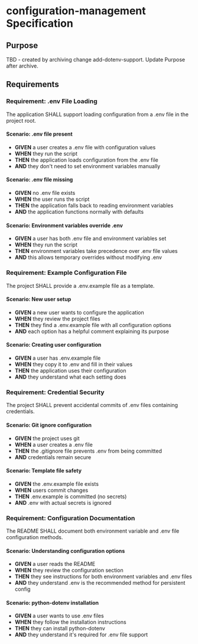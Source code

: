 # configuration-management Specification

## Purpose
TBD - created by archiving change add-dotenv-support. Update Purpose after archive.
## Requirements
### Requirement: .env File Loading
The application SHALL support loading configuration from a .env file in the project root.

#### Scenario: .env file present
- **GIVEN** a user creates a .env file with configuration values
- **WHEN** they run the script
- **THEN** the application loads configuration from the .env file
- **AND** they don't need to set environment variables manually

#### Scenario: .env file missing
- **GIVEN** no .env file exists
- **WHEN** the user runs the script
- **THEN** the application falls back to reading environment variables
- **AND** the application functions normally with defaults

#### Scenario: Environment variables override .env
- **GIVEN** a user has both .env file and environment variables set
- **WHEN** they run the script
- **THEN** environment variables take precedence over .env file values
- **AND** this allows temporary overrides without modifying .env

### Requirement: Example Configuration File
The project SHALL provide a .env.example file as a template.

#### Scenario: New user setup
- **GIVEN** a new user wants to configure the application
- **WHEN** they review the project files
- **THEN** they find a .env.example file with all configuration options
- **AND** each option has a helpful comment explaining its purpose

#### Scenario: Creating user configuration
- **GIVEN** a user has .env.example file
- **WHEN** they copy it to .env and fill in their values
- **THEN** the application uses their configuration
- **AND** they understand what each setting does

### Requirement: Credential Security
The project SHALL prevent accidental commits of .env files containing credentials.

#### Scenario: Git ignore configuration
- **GIVEN** the project uses git
- **WHEN** a user creates a .env file
- **THEN** the .gitignore file prevents .env from being committed
- **AND** credentials remain secure

#### Scenario: Template file safety
- **GIVEN** the .env.example file exists
- **WHEN** users commit changes
- **THEN** .env.example is committed (no secrets)
- **AND** .env with actual secrets is ignored

### Requirement: Configuration Documentation
The README SHALL document both environment variable and .env file configuration methods.

#### Scenario: Understanding configuration options
- **GIVEN** a user reads the README
- **WHEN** they review the configuration section
- **THEN** they see instructions for both environment variables and .env files
- **AND** they understand .env is the recommended method for persistent config

#### Scenario: python-dotenv installation
- **GIVEN** a user wants to use .env files
- **WHEN** they follow the installation instructions
- **THEN** they can install python-dotenv
- **AND** they understand it's required for .env file support


